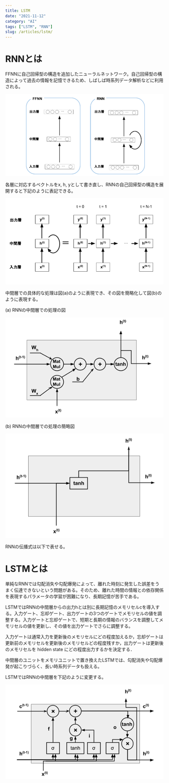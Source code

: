 ```yaml
---
title: LSTM
date: "2021-11-12"
category: "AI"
tags: ["LSTM", "RNN"]
slug: /articles/lstm/
---
```


# RNNとは
FFNNに自己回帰型の構造を追加したニューラルネットワーク。自己回帰型の構造によって過去の情報を記憶できるため、しばしば時系列データ解析などに利用される。

![FFNNとRNN](./rnn-1.png)

各層に対応するベクトルをx, h, yとして書き直し、RNNの自己回帰型の構造を展開すると下記のように表記できる。

![RNNの簡略図](./rnn-2.png)

中間層での具体的な処理は図(a)のように表現でき、その図を簡略化して図(b)のように表現する。

(a) RNNの中間層での処理の図

![RNNの中間層](./rnn-3.png)

(b) RNNの中間層での処理の簡略図

![RNNの中間層の簡略図](./rnn-4.png)

RNNの伝播式は以下で表せる。

# LSTMとは
単純なRNNでは勾配消失や勾配爆発によって、離れた時刻に発生した誤差をうまく伝達できないという問題がある。そのため、離れた時間の情報との依存関係を表現するパラメータの学習が困難になり、長期記憶が苦手である。

LSTMではRNNの中間層からの出力hとは別に長期記憶のメモリセルcを導入する。入力ゲート、忘却ゲート、出力ゲートの3つのゲートでメモリセルの値を調整する。入力ゲートと忘却ゲートで、短期と長期の情報のバランスを調整してメモリセルの値を更新し、その値を出力ゲートでさらに調整する。

入力ゲートは通常入力を更新後のメモリセルにどの程度加えるか，忘却ゲートは更新前のメモリセルを更新後のメモリセルどの程度残すか，出力ゲートは更新後のメモリセルを hidden state にどの程度出力するかを決定する．

中間層のユニットをメモリユニットで置き換えたLSTMでは、勾配消失や勾配爆発が起こりづらく、長い時系列データも扱える。

LSTMではRNNの中間層を下記のように変更する。

![LSTMの中間層](./lstm.png)